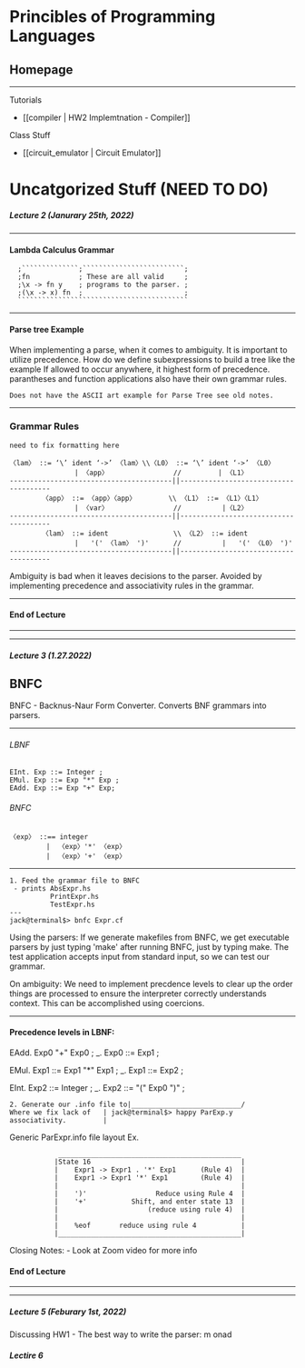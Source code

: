 # Princibles of Programming Languages
## Homepage
---
Tutorials
- [[compiler | HW2 Implemtnation - Compiler]]

Class Stuff
- [[circuit_emulator | Circuit Emulator]]

# Uncatgorized Stuff (NEED TO DO)
##### Lecture 2 (Janurary 25th, 2022)
---

#### Lambda Calculus Grammar 
      ;``````````````;`````````````````````````;
      ;fn            ; These are all valid     ;
      ;\x -> fn y    ; programs to the parser. ;
      ;(\x -> x) fn  ;                         ;
      ``````````````````````````````````````````
---
#### Parse tree Example
When implementing a parse, when it comes to ambiguity. It is important to utilize precedence. How do we define subexpressions to build a tree like the example If allowed to occur anywhere, it highest form of precedence. parantheses and function applications also have their own grammar rules.

```ad-caution
Does not have the ASCII art example for Parse Tree see old notes.
```
---
### Grammar Rules
```ad-error
need to fix formatting here
```

```
〈lam〉 ::= ‘\’ ident ‘->’ 〈lam〉\\〈L0〉 ::= ‘\’ ident ‘->’ 〈L0〉
                | 〈app〉                //         | 〈L1〉
----------------------------------------||--------------------------------------
        〈app〉 ::= 〈app〉〈app〉        \\ 〈L1〉 ::= 〈L1〉〈L1〉
                | 〈var〉                //          |〈L2〉
----------------------------------------||--------------------------------------
        〈lam〉 ::= ident                \\ 〈L2〉 ::= ident
                |   '(' 〈lam〉 ')'      //          |   '(' 〈L0〉 ')'
----------------------------------------||--------------------------------------
```
  Ambiguity is bad when it leaves decisions to the parser. Avoided
by implementing precedence and associativity rules in the grammar.

---
#### End of Lecture 

---
---

##### Lecture 3 (1.27.2022)
## BNFC 
 BNFC - Backnus-Naur Form Converter. Converts BNF grammars into parsers.




---
###### LBNF
```
EInt. Exp ::= Integer ;
EMul. Exp ::= Exp "*" Exp ;
EAdd. Exp ::= Exp "+" Exp;
```

###### BNFC
```
〈exp〉 ::== integer
         |  〈exp〉'*' 〈exp〉
         |  〈exp〉'+' 〈exp〉
```

---
```
1. Feed the grammar file to BNFC
 - prints AbsExpr.hs
          PrintExpr.hs
          TestExpr.hs
---
jack@terminal$> bnfc Expr.cf
```
  Using the parsers:
      If we generate makefiles from BNFC, we get executable parsers by just
    typing 'make' after running BNFC, just by typing make. The test application
    accepts input from standard input, so we can test our grammar.

  On ambiguity:
      We need to implement precdence levels to clear up the order things are
    processed to ensure the interpreter correctly understands context. This can
    be accomplished using coercions.

---

#### Precedence levels in LBNF:

EAdd. Exp0 "+" Exp0 ;
_.    Exp0 ::= Exp1 ;

EMul. Exp1 ::= Exp1 "*" Exp1 ;
_.    Exp1 ::= Exp2 ;

EInt. Exp2 ::= Integer ;
_.    Exp2 ::= "(" Exp0 ")" ;
```
2. Generate our .info file to|___________________________/
Where we fix lack of   | jack@terminal$> happy ParExp.y
associativity.         |
```

  Generic ParExpr.info file layout Ex.
 
 ```
             _____________________________________________
            |State 16                                     |
            |    Expr1 -> Expr1 . '*' Exp1      (Rule 4)  |
            |    Expr1 -> Expr1 '*' Exp1        (Rule 4)  |
            |                                             |
            |    ')'                 Reduce using Rule 4  |
            |    '+'           Shift, and enter state 13  |
            |                      (reduce using rule 4)  |
            |                                             |
            |    %eof       reduce using rule 4           |
            |_____________________________________________|
```
  Closing Notes:
    - Look at Zoom video for more info
#### End of Lecture
---
---

##### Lecture 5 (Feburary 1st, 2022)

Discussing HW1
    - The best way to write the parser:
          m onad


##### Lectire 6		  
		  
		  
		  
		  
		  
		  
		  
		  
		  
		  
		  
		  
		  
		  
		  
		  
		  
		  
		  
		  
		  
		  
		  
		  
		  
		  
		  
		  
		  
		  
		  
		  
		  
		  
		  